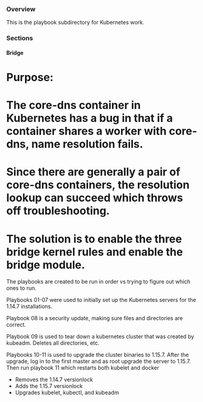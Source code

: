 ### Overview ###

This is the playbook subdirectory for Kubernetes work.


### Sections ###

#### Bridge ####

# Purpose:
# The core-dns container in Kubernetes has a bug in that if a container shares a worker with core-dns, name resolution fails.
# Since there are generally a pair of core-dns containers, the resolution lookup can succeed which throws off troubleshooting.
# The solution is to enable the three bridge kernel rules and enable the bridge module.








The playbooks are created to be run in order vs trying to figure out which ones to run.

Playbooks 01-07 were used to initially set up the Kubernetes servers for the 1.14.7 installations.

Playbook 08 is a security update, making sure files and directories are correct.

Playbook 09 is used to tear down a kubernetes cluster that was created by kubeadm. Deletes all directories, etc.

Playbooks 10-11 is used to upgrade the cluster binaries to 1.15.7. After the upgrade, log in to the first master and as root upgrade the server to 1.15.7. Then run playbook 11 which restarts both kubelet and docker
  * Removes the 1.14.7 versionlock
  * Adds the 1.15.7 versionlock
  * Upgrades kubelet, kubectl, and kubeadm

